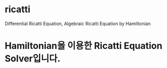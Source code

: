 # ricatti
Differential Ricatti Equation, Algebraic Ricatti Equation by Hamiltonian


# Hamiltonian을 이용한 Ricatti Equation Solver입니다.
